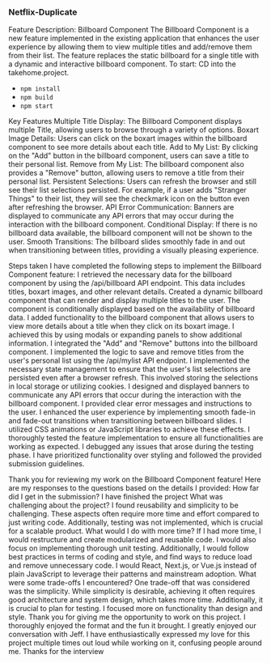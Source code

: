 ### Netflix-Duplicate

Feature Description: Billboard Component
The Billboard Component is a new feature implemented in the existing application that enhances the user experience by allowing them to view multiple titles and add/remove them from their list. The feature replaces the static billboard for a single title with a dynamic and interactive billboard component.
To start:
CD into the takehome.project.

- `npm install`
- `npm build`
- `npm start`


Key Features
Multiple Title Display: The Billboard Component displays multiple Title, allowing users to browse through a variety of options.
Boxart Image Details: Users can click on the boxart images within the billboard component to see more details about each title.
Add to My List: By clicking on the "Add" button in the billboard component, users can save a title to their personal list.
Remove from My List: The billboard component also provides a "Remove" button, allowing users to remove a title from their personal list.
Persistent Selections: Users can refresh the browser and still see their list selections persisted. For example, if a user adds "Stranger Things" to their list, they will see the checkmark icon on the button even after refreshing the browser.
API Error Communication: Banners are displayed to communicate any API errors that may occur during the interaction with the billboard component.
Conditional Display: If there is no billboard data available, the billboard component will not be shown to the user.
Smooth Transitions: The billboard slides smoothly fade in and out when transitioning between titles, providing a visually pleasing experience.


Steps taken
I have completed the following steps to implement the Billboard Component feature:
I retrieved the necessary data for the billboard component by using the /api/billboard API endpoint. This data includes titles, boxart images, and other relevant details.
Created a dynamic billboard component that can render and display multiple titles to the user. The component is conditionally displayed based on the availability of billboard data.
I added functionality to the billboard component that allows users to view more details about a title when they click on its boxart image. I achieved this by using modals or expanding panels to show additional information.
I integrated the "Add" and "Remove" buttons into the billboard component. I implemented the logic to save and remove titles from the user's personal list using the /api/mylist API endpoint.
I implemented the necessary state management to ensure that the user's list selections are persisted even after a browser refresh. This involved storing the selections in local storage or utilizing cookies.
I designed and displayed banners to communicate any API errors that occur during the interaction with the billboard component. I provided clear error messages and instructions to the user.
I enhanced the user experience by implementing smooth fade-in and fade-out transitions when transitioning between billboard slides. I utilized CSS animations or JavaScript libraries to achieve these effects.
I thoroughly tested the feature implementation to ensure all functionalities are working as expected. I debugged any issues that arose during the testing phase.
I have prioritized functionality over styling and followed the provided submission guidelines. 

Thank you for reviewing my work on the Billboard Component feature!
Here are my responses to the questions based on the details I provided:
How far did I get in the submission?
I have finished the project
What was challenging about the project?
I found reusability and simplicity to be challenging. These aspects often require more time and effort compared to just writing code. Additionally, testing was not implemented, which is crucial for a scalable product.
What would I do with more time?
If I had more time, I would restructure and create modularized and reusable code. I would also focus on implementing thorough unit testing. Additionally, I would follow best practices in terms of coding and style, and find ways to reduce load and remove unnecessary code. I would React, Next.js, or Vue.js instead of plain JavaScript to leverage their patterns and mainstream adoption.
What were some trade-offs I encountered?
One trade-off that was considered was the  simplicity. While simplicity is desirable, achieving it often requires good architecture and system design, which takes more time. Additionally, it is crucial to plan for testing. I focused more on functionality than design and style.
Thank you for giving me the opportunity to work on this project. I thoroughly enjoyed the format and the fun it brought. I greatly enjoyed our conversation with Jeff. I have enthusiastically expressed my love for this project multiple times out loud while working on it, confusing people around me. Thanks for the interview
